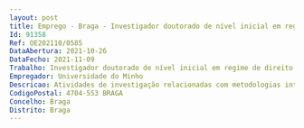 ```yaml
--- 
layout: post
title: Emprego - Braga - Investigador doutorado de nível inicial em regime de direito privado
Id: 91358
Ref: OE202110/0585
DataAbertura: 2021-10-26
DataFecho: 2021-11-09
Trabalho: Investigador doutorado de nível inicial em regime de direito privado
Empregador: Universidade do Minho
Descricao: Atividades de investigação relacionadas com metodologias integradas para o projeto de sistemas construtivos sustentáveis em betão reforçado com fibras (BRF) segundo modelos computacionais avançados e robustos.
CodigoPostal: 4704-553 BRAGA
Concelho: Braga
Distrito: Braga
--- 
```

